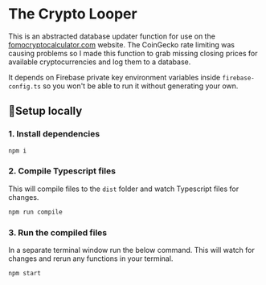 # The Crypto Looper

This is an abstracted database updater function for use on the [fomocryptocalculator.com](https://www.fomocryptocalculator.com) website. The CoinGecko rate limiting was causing problems so I made this function to grab missing closing prices for available cryptocurrencies and log them to a database.

It depends on Firebase private key environment variables inside `firebase-config.ts` so you won't be able to run it without generating your own.

## 🚀Setup locally

### 1. Install dependencies

```bash
npm i
```

### 2. Compile Typescript files

This will compile files to the `dist` folder and watch Typescript files for changes.

```bash
npm run compile
```

### 3. Run the compiled files

In a separate terminal window run the below command. This will watch for changes and rerun any functions in your terminal.

```bash
npm start
```
